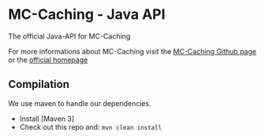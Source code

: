 MC-Caching - Java API
=============

The official Java-API for MC-Caching

For more informations about MC-Caching visit the [MC-Caching Github page](https://github.com/eieste/mccaching) or the [official homepage](http://mc-caching.org/)

Compilation
--------------

We use maven to handle our dependencies.

* Install [Maven 3]
* Check out this repo and: ```mvn clean install```
